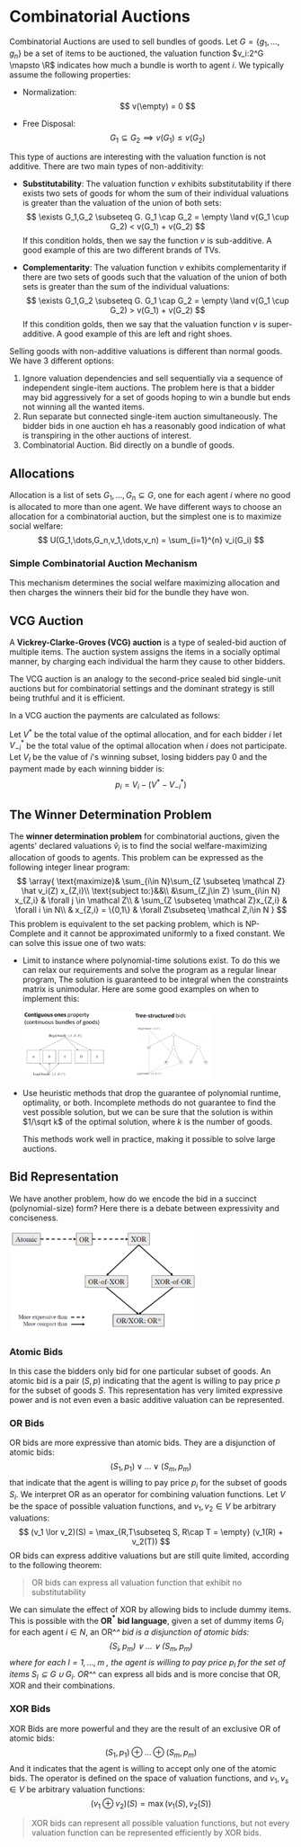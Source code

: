 # Combinatorial Auctions

Combinatorial Auctions are used to sell bundles of goods. Let $G= \{g_1,\dots,g_n\}$ be a set of items to be auctioned, the valuation function $v_i:2^G \mapsto \R$ indicates how much a bundle is worth to agent $i$. We typically assume the following properties:

- Normalization: 
  $$
  v(\empty) = 0
  $$

- Free Disposal:
  $$
  G_1 \subseteq G_2 \implies v(G_1) \le v(G_2)
  $$

This type of auctions are interesting with the valuation function is not additive. There are two main types of  non-additivity:

- **Substitutability**: The valuation function $v$ exhibits substitutability if there exists two sets of goods for whom the sum of their individual valuations is greater than the valuation of the union of both sets:
  $$
  \exists G_1,G_2 \subseteq G. G_1 \cap G_2  = \empty \land v(G_1 \cup G_2) < v(G_1) + v(G_2)
  $$
   If this condition holds, then we say the function $v$ is sub-additive. A good example of this are two different brands of TVs.

- **Complementarity**: The valuation function $v$ exhibits complementarity if there are two sets of goods such that the valuation of the union of both sets is greater than the sum of the individual valuations:
  $$
  \exists G_1,G_2 \subseteq G. G_1 \cap G_2  = \empty \land v(G_1 \cup G_2) > v(G_1) + v(G_2)
  $$
  If this condition golds, then we say that the valuation function $v$ is super-additive. A good example of this are left and right shoes.

Selling goods with non-additive valuations is different than normal goods. We have 3 different options:

1. Ignore valuation dependencies and sell sequentially via a sequence of independent single-item auctions. The problem here is that a bidder may bid aggressively for a set of goods hoping to win a bundle but ends not winning all the wanted items.
2. Run separate but connected single-item auction simultaneously. The bidder bids in one auction eh has a reasonably good indication of what is transpiring in the other auctions of interest.
3. Combinatorial Auction. Bid directly on a bundle of goods.

## Allocations

Allocation is a list of sets $G_1,\dots,G_n \subseteq G$, one for each agent $i$ where no good is allocated to more than one agent. We have different ways to choose an allocation for a combinatorial auction, but the simplest one is to maximize social welfare:
$$
U(G_1,\dots,G_n,v_1,\dots,v_n) = \sum_{i=1}^{n} v_i(G_i)
$$

### Simple Combinatorial Auction Mechanism

This mechanism determines the social welfare maximizing allocation and then charges the winners their bid for the bundle they have won.

## VCG Auction

A **Vickrey-Clarke-Groves (VCG) auction** is a type of sealed-bid auction of multiple items. The auction system assigns the items in a socially optimal manner, by charging each individual the harm they cause to other bidders.

The VCG auction is an analogy to the second-price sealed bid single-unit auctions but for combinatorial settings and the dominant strategy is still being truthful and it is efficient.

In a VCG auction the payments are calculated as follows:

Let $V^*$ be the total value of the optimal allocation, and for each bidder $i$ let $V^*_{-i}$ be the total value of the optimal allocation when $i$ does not participate. Let $V_I$ be the value of $i$'s winning subset, losing bidders pay $0$ and the payment made by each winning bidder is:
$$
p_i = V_i - (V^* - V^*_{-i})
$$

## The Winner Determination Problem

The **winner determination problem** for combinatorial auctions, given the agents' declared valuations $\hat v_i$ is to find the social welfare-maximizing allocation of goods to agents. This problem can be expressed as the following integer linear program:
$$
\array{
\text{maximize}& \sum_{i\in N}\sum_{Z \subseteq \mathcal Z} \hat v_i(Z) x_{Z,i}\\
\text{subject to:}&&\\
&\sum_{Z,j\in Z} \sum_{i\in N} x_{Z,i} & \forall j \in \mathcal Z\\
& \sum_{Z \subseteq \mathcal Z}x_{Z,i} & \forall i \in N\\
& x_{Z,i} = \{0,1\} & \forall Z\subseteq \mathcal Z,i\in N
}
$$
This problem is equivalent to the set packing problem, which is NP-Complete and it cannot be approximated uniformly to a fixed constant. We can solve this issue one of two wats:

- Limit to instance where polynomial-time solutions exist. To do this we can relax our requirements and solve the program as a regular linear program, The solution is guaranteed to be integral when the constraints matrix is unimodular. Here are some good examples on when to implement this:

  <img src="Resources/12 Combinatorial Auctions/image-20210116111043991.png" alt="image-20210116111043991" style="zoom:33%;" />

- Use heuristic methods that drop the guarantee of polynomial runtime, optimality, or both. Incomplete methods do not guarantee to find the vest possible solution, but we can be sure that the solution is within $1/\sqrt k$ of the optimal solution, where $k$ is the number of goods.

  This methods work well in practice, making it possible to solve large auctions.

## Bid Representation

We have another problem, how do we encode the bid in a succinct (polynomial-size) form? Here there is a debate between expressivity and conciseness. 

<img src="Resources/12 Combinatorial Auctions/image-20210116113949068.png" alt="image-20210116113949068" style="zoom:33%;" />

### Atomic Bids

In this case the bidders only bid for one particular subset of goods. An atomic bid is a pair $(S,p)$ indicating that the agent is willing to pay price $p$ for the subset of goods $S$. This representation has very limited expressive power and is not even even a basic additive valuation can be represented.

### OR Bids

OR bids are more expressive than atomic bids. They are a disjunction of atomic bids:
$$
(S_1,p_1) \lor \dots \lor(S_m,p_m)
$$
that  indicate that the agent is willing to pay price $p_i$ for the subset of goods $S_i$. We interpret OR as an operator for combining valuation functions. Let $V$ be the space of possible valuation functions, and $v_1,v_2\in V$ be arbitrary valuations:
$$
(v_1 \lor v_2)(S) = \max_{R,T\subseteq S, R\cap T = \empty} (v_1(R) + v_2(T))
$$
OR bids can express additive valuations but are still quite limited, according to the following theorem:

> OR bids can express all valuation function that exhibit no substitutability

We can simulate the effect of XOR by allowing bids to include dummy items. This is possible with the **OR$^*$ bid language**, given a set of dummy items $G_i$ for each agent $i\in N$, an OR^*^ bid is a disjunction of atomic bids:
$$
(S_i,p_m) \lor \dots \lor (S_m,p_m)
$$
where for each $l=1,\dots,m$ , the agent is willing to pay price $p_l$ for the set of items $S_l \subseteq G \cup G_i$. OR^*^ can express all bids and is more concise that OR, XOR and their combinations.

### XOR Bids

XOR Bids are more powerful and they are the result of an exclusive OR of atomic bids:
$$
(S_1,p_1) \oplus \dots \oplus (S_m,p_m)
$$
And it indicates that the agent is willing to accept only one of the atomic bids. The operator is defined on the space of valuation functions, and $v_1,v_s \in V$ be arbitrary valuation functions:
$$
(v_1 \oplus v_2)(S) = \max(v_1(S),v_2(S))
$$

> XOR bids can represent all possible valuation functions, but not every valuation function can be represented efficiently by XOR bids.

